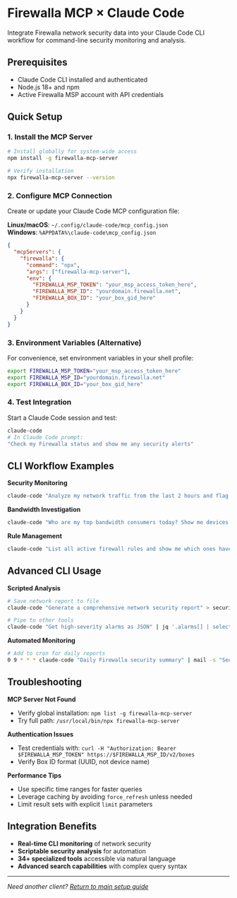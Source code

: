 # Firewalla MCP × Claude Code

Integrate Firewalla network security data into your Claude Code CLI workflow for command-line security monitoring and analysis.

## Prerequisites

- Claude Code CLI installed and authenticated
- Node.js 18+ and npm
- Active Firewalla MSP account with API credentials

## Quick Setup

### 1. Install the MCP Server

```bash
# Install globally for system-wide access
npm install -g firewalla-mcp-server

# Verify installation
npx firewalla-mcp-server --version
```

### 2. Configure MCP Connection

Create or update your Claude Code MCP configuration file:

**Linux/macOS**: `~/.config/claude-code/mcp_config.json`  
**Windows**: `%APPDATA%\claude-code\mcp_config.json`

```json
{
  "mcpServers": {
    "firewalla": {
      "command": "npx",
      "args": ["firewalla-mcp-server"],
      "env": {
        "FIREWALLA_MSP_TOKEN": "your_msp_access_token_here",
        "FIREWALLA_MSP_ID": "yourdomain.firewalla.net", 
        "FIREWALLA_BOX_ID": "your_box_gid_here"
      }
    }
  }
}
```

### 3. Environment Variables (Alternative)

For convenience, set environment variables in your shell profile:

```bash
export FIREWALLA_MSP_TOKEN="your_msp_access_token_here"
export FIREWALLA_MSP_ID="yourdomain.firewalla.net"
export FIREWALLA_BOX_ID="your_box_gid_here"
```

### 4. Test Integration

Start a Claude Code session and test:

```bash
claude-code
# In Claude Code prompt:
"Check my Firewalla status and show me any security alerts"
```

## CLI Workflow Examples

**Security Monitoring**
```bash
claude-code "Analyze my network traffic from the last 2 hours and flag any suspicious activity"
```

**Bandwidth Investigation** 
```bash
claude-code "Who are my top bandwidth consumers today? Show me devices and data usage"
```

**Rule Management**
```bash
claude-code "List all active firewall rules and show me which ones have blocked traffic recently"
```

## Advanced CLI Usage

**Scripted Analysis**
```bash
# Save network report to file
claude-code "Generate a comprehensive network security report" > security_report.md

# Pipe to other tools
claude-code "Get high-severity alarms as JSON" | jq '.alarms[] | select(.severity=="high")'
```

**Automated Monitoring**
```bash
# Add to cron for daily reports
0 9 * * * claude-code "Daily Firewalla security summary" | mail -s "Security Report" admin@company.com
```

## Troubleshooting

**MCP Server Not Found**
- Verify global installation: `npm list -g firewalla-mcp-server`
- Try full path: `/usr/local/bin/npx firewalla-mcp-server`

**Authentication Issues**
- Test credentials with: `curl -H "Authorization: Bearer $FIREWALLA_MSP_TOKEN" https://$FIREWALLA_MSP_ID/v2/boxes`
- Verify Box ID format (UUID, not device name)

**Performance Tips**
- Use specific time ranges for faster queries
- Leverage caching by avoiding `force_refresh` unless needed
- Limit result sets with explicit `limit` parameters

## Integration Benefits

- **Real-time CLI monitoring** of network security
- **Scriptable security analysis** for automation
- **34+ specialized tools** accessible via natural language
- **Advanced search capabilities** with complex query syntax

---

*Need another client? [Return to main setup guide](../../README.md#client-setup-guides)*